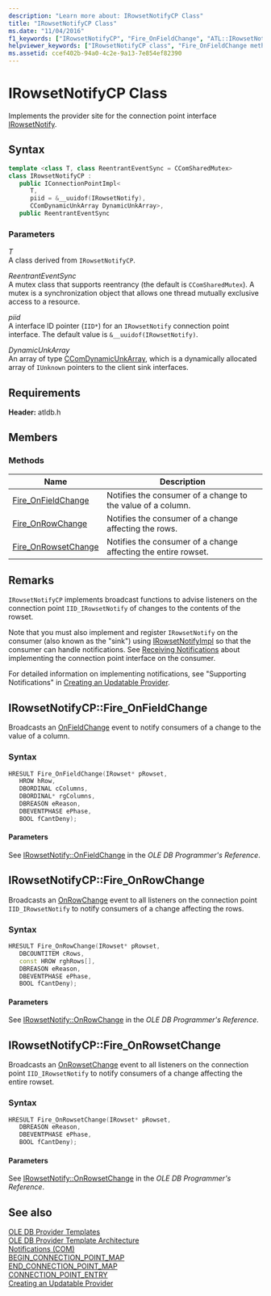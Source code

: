 ```yaml
---
description: "Learn more about: IRowsetNotifyCP Class"
title: "IRowsetNotifyCP Class"
ms.date: "11/04/2016"
f1_keywords: ["IRowsetNotifyCP", "Fire_OnFieldChange", "ATL::IRowsetNotifyCP::Fire_OnFieldChange", "ATL.IRowsetNotifyCP.Fire_OnFieldChange", "IRowsetNotifyCP.Fire_OnFieldChange", "IRowsetNotifyCP::Fire_OnFieldChange", "IRowsetNotifyCP.Fire_OnRowChange", "ATL.IRowsetNotifyCP.Fire_OnRowChange", "Fire_OnRowChange", "ATL::IRowsetNotifyCP::Fire_OnRowChange", "IRowsetNotifyCP::Fire_OnRowChange", "Fire_OnRowsetChange", "IRowsetNotifyCP::Fire_OnRowsetChange", "IRowsetNotifyCP.Fire_OnRowsetChange", "ATL::IRowsetNotifyCP::Fire_OnRowsetChange", "ATL.IRowsetNotifyCP.Fire_OnRowsetChange"]
helpviewer_keywords: ["IRowsetNotifyCP class", "Fire_OnFieldChange method", "Fire_OnRowChange method", "Fire_OnRowsetChange method"]
ms.assetid: ccef402b-94a0-4c2e-9a13-7e854ef82390
---
```

# IRowsetNotifyCP Class

Implements the provider site for the connection point interface [IRowsetNotify](/previous-versions/windows/desktop/ms712959(v=vs.85)).

## Syntax

```cpp
template <class T, class ReentrantEventSync = CComSharedMutex>
class IRowsetNotifyCP :
   public IConnectionPointImpl<
      T,
      piid = &__uuidof(IRowsetNotify),
      CComDynamicUnkArray DynamicUnkArray>,
   public ReentrantEventSync
```

### Parameters

*T*<br/>
A class derived from `IRowsetNotifyCP`.

*ReentrantEventSync*<br/>
A mutex class that supports reentrancy (the default is `CComSharedMutex`). A mutex is a synchronization object that allows one thread mutually exclusive access to a resource.

*piid*<br/>
A interface ID pointer (`IID*`) for an `IRowsetNotify` connection point interface. The default value is `&__uuidof(IRowsetNotify)`.

*DynamicUnkArray*<br/>
An array of type [CComDynamicUnkArray](../../atl/reference/ccomdynamicunkarray-class.md), which is a dynamically allocated array of `IUnknown` pointers to the client sink interfaces.

## Requirements

**Header:** atldb.h

## Members

### Methods

| Name | Description |
|-|-|
|[Fire_OnFieldChange](#onfieldchange)|Notifies the consumer of a change to the value of a column.|
|[Fire_OnRowChange](#onrowchange)|Notifies the consumer of a change affecting the rows.|
|[Fire_OnRowsetChange](#onrowsetchange)|Notifies the consumer of a change affecting the entire rowset.|

## Remarks

`IRowsetNotifyCP` implements broadcast functions to advise listeners on the connection point `IID_IRowsetNotify` of changes to the contents of the rowset.

Note that you must also implement and register `IRowsetNotify` on the consumer (also known as the "sink") using [IRowsetNotifyImpl](../../data/oledb/irowsetnotifyimpl-class.md) so that the consumer can handle notifications. See [Receiving Notifications](../../data/oledb/receiving-notifications.md) about implementing the connection point interface on the consumer.

For detailed information on implementing notifications, see "Supporting Notifications" in [Creating an Updatable Provider](../../data/oledb/creating-an-updatable-provider.md).

## <a name="onfieldchange"></a> IRowsetNotifyCP::Fire_OnFieldChange

Broadcasts an [OnFieldChange](/previous-versions/windows/desktop/ms715961(v=vs.85)) event to notify consumers of a change to the value of a column.

### Syntax

```cpp
HRESULT Fire_OnFieldChange(IRowset* pRowset,
   HROW hRow,
   DBORDINAL cColumns,
   DBORDINAL* rgColumns,
   DBREASON eReason,
   DBEVENTPHASE ePhase,
   BOOL fCantDeny);
```

#### Parameters

See [IRowsetNotify::OnFieldChange](/previous-versions/windows/desktop/ms715961(v=vs.85)) in the *OLE DB Programmer's Reference*.

## <a name="onrowchange"></a> IRowsetNotifyCP::Fire_OnRowChange

Broadcasts an [OnRowChange](/previous-versions/windows/desktop/ms722694(v=vs.85)) event to all listeners on the connection point `IID_IRowsetNotify` to notify consumers of a change affecting the rows.

### Syntax

```cpp
HRESULT Fire_OnRowChange(IRowset* pRowset,
   DBCOUNTITEM cRows,
   const HROW rghRows[],
   DBREASON eReason,
   DBEVENTPHASE ePhase,
   BOOL fCantDeny);
```

#### Parameters

See [IRowsetNotify::OnRowChange](/previous-versions/windows/desktop/ms722694(v=vs.85)) in the *OLE DB Programmer's Reference*.

## <a name="onrowsetchange"></a> IRowsetNotifyCP::Fire_OnRowsetChange

Broadcasts an [OnRowsetChange](/previous-versions/windows/desktop/ms722669(v=vs.85)) event to all listeners on the connection point `IID_IRowsetNotify` to notify consumers of a change affecting the entire rowset.

### Syntax

```cpp
HRESULT Fire_OnRowsetChange(IRowset* pRowset,
   DBREASON eReason,
   DBEVENTPHASE ePhase,
   BOOL fCantDeny);
```

#### Parameters

See [IRowsetNotify::OnRowsetChange](/previous-versions/windows/desktop/ms722669(v=vs.85)) in the *OLE DB Programmer's Reference*.

## See also

[OLE DB Provider Templates](../../data/oledb/ole-db-provider-templates-cpp.md)<br/>
[OLE DB Provider Template Architecture](../../data/oledb/ole-db-provider-template-architecture.md)<br/>
[Notifications (COM)](/windows/win32/com/notifications)<br/>
[BEGIN_CONNECTION_POINT_MAP](../../atl/reference/connection-point-macros.md#begin_connection_point_map)<br/>
[END_CONNECTION_POINT_MAP](../../atl/reference/connection-point-macros.md#end_connection_point_map)<br/>
[CONNECTION_POINT_ENTRY](../../atl/reference/connection-point-macros.md#connection_point_entry)<br/>
[Creating an Updatable Provider](../../data/oledb/creating-an-updatable-provider.md)
